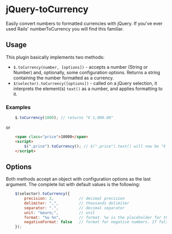 # jQuery-toCurrency

Easily convert numbers to formatted currencies with jQuery. If you've ever used Rails' numberToCurrency you will find this familiar.


## Usage

This plugin basically implements two methods:

* `$.toCurrency(number, [options])` - accepts a number (String or Number) and, optionally, some configuration options. Returns a string containing the number formatted as a currency.
* `$(selector).toCurrency([options])` - called on a jQuery selection, it interprets the element(s) `text()` as a number, and applies formatting to it.


### Examples

```javascript
	$.toCurrency(1000); // returns "€ 1,000.00"
```

or

```html
	<span class="price">10000</span>
	<script>
		$(".price").toCurrency(); // $(".price").text() will now be "€ 10,000.00"
	</script>
```


## Options

Both methods accept an object with configuration options as the last argument. The complete list with default values is the following:

```javascript
	$(selector).toCurrency({
		precision: 2,           // decimal precision
		delimiter: ",",         // thousands delimiter
		separator: ".",         // decimal separator
		unit: "&euro;",         // unit
		format: "%u %n",        // format. %u is the placeholder for the unit, %n for the number
		negativeFormat: false   // format for negative numbers. If false, id defaults to the same format as positive numbers
	});
```